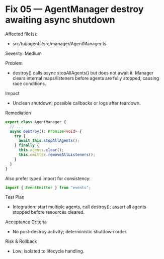 # Fix 05 — AgentManager destroy awaiting async shutdown

Affected file(s):

- src/tui/agents/src/manager/AgentManager.ts

Severity: Medium

Problem

- destroy() calls async stopAllAgents() but does not await it. Manager clears internal maps/listeners before agents are fully stopped, causing race conditions.

Impact

- Unclean shutdown; possible callbacks or logs after teardown.

Remediation

```ts
export class AgentManager {
  // ...
  async destroy(): Promise<void> {
    try {
      await this.stopAllAgents();
    } finally {
      this.agents.clear();
      this.emitter.removeAllListeners();
    }
  }
}
```

Also prefer typed import for consistency:

```ts
import { EventEmitter } from "events";
```

Test Plan

- Integration: start multiple agents, call destroy(); assert all agents stopped before resources cleared.

Acceptance Criteria

- No post-destroy activity; deterministic shutdown order.

Risk & Rollback

- Low; isolated to lifecycle handling.
